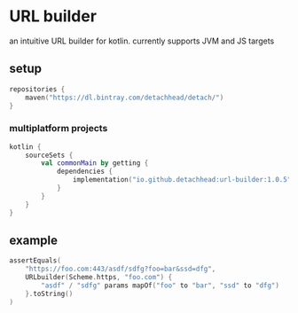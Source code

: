 # URL builder
an intuitive URL builder for kotlin. currently supports JVM and JS targets

## setup

```kotlin
repositories {
    maven("https://dl.bintray.com/detachhead/detach/")
}
```

### multiplatform projects

```kotlin
kotlin {
    sourceSets {
        val commonMain by getting {
            dependencies {
                implementation("io.github.detachhead:url-builder:1.0.5")
            }
        }
    }
}
```

## example
```kotlin
assertEquals(
    "https://foo.com:443/asdf/sdfg?foo=bar&ssd=dfg",
    URLbuilder(Scheme.https, "foo.com") {
        "asdf" / "sdfg" params mapOf("foo" to "bar", "ssd" to "dfg")
    }.toString()
)
```
